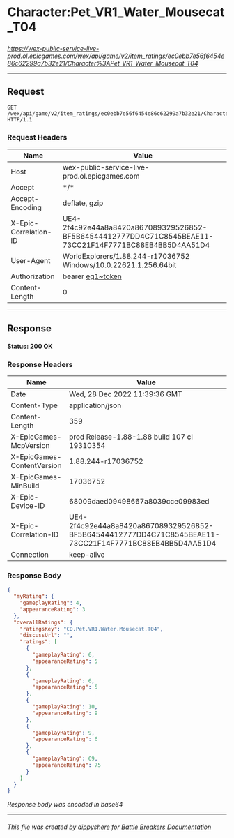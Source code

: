 # Character:Pet_VR1_Water_Mousecat_T04

#####

*https://wex-public-service-live-prod.ol.epicgames.com/wex/api/game/v2/item_ratings/ec0ebb7e56f6454e86c62299a7b32e21/Character%3APet_VR1_Water_Mousecat_T04*

___

## Request

```http request
GET /wex/api/game/v2/item_ratings/ec0ebb7e56f6454e86c62299a7b32e21/Character%3APet_VR1_Water_Mousecat_T04 HTTP/1.1
```





### Request Headers

| Name | Value |
|---|---|
| Host | wex-public-service-live-prod.ol.epicgames.com |
| Accept | \*/\* |
| Accept-Encoding | deflate, gzip |
| X-Epic-Correlation-ID | UE4-2f4c92e44a8a8420a867089329526852-BF5B64544412777DD4C71C8545BEAE11-73CC21F14F7771BC88EB4BB5D4AA51D4 |
| User-Agent | WorldExplorers/1.88.244-r17036752 Windows/10.0.22621.1.256.64bit |
| Authorization | bearer [eg1~token](https://github.com/dippyshere/battle-breakers-documentation/blob/master/docs/common/tokens/eg1.md) |
| Content-Length | 0 |



___

## Response

#### Status: 200 OK




### Response Headers

| Name | Value |
|---|---|
| Date | Wed, 28 Dec 2022 11:39:36 GMT |
| Content-Type | application/json |
| Content-Length | 359 |
| X-EpicGames-McpVersion | prod Release-1.88-1.88 build 107 cl 19310354 |
| X-EpicGames-ContentVersion | 1.88.244-r17036752 |
| X-EpicGames-MinBuild | 17036752 |
| X-Epic-Device-ID | 68009daed09498667a8039cce09983ed |
| X-Epic-Correlation-ID | UE4-2f4c92e44a8a8420a867089329526852-BF5B64544412777DD4C71C8545BEAE11-73CC21F14F7771BC88EB4BB5D4AA51D4 |
| Connection | keep-alive |


### Response Body

```json
{
  "myRating": {
    "gameplayRating": 4,
    "appearanceRating": 3
  },
  "overallRatings": {
    "ratingsKey": "CD.Pet.VR1.Water.Mousecat.T04",
    "discussUrl": "",
    "ratings": [
      {
        "gameplayRating": 6,
        "appearanceRating": 5
      },
      {
        "gameplayRating": 6,
        "appearanceRating": 5
      },
      {
        "gameplayRating": 10,
        "appearanceRating": 9
      },
      {
        "gameplayRating": 9,
        "appearanceRating": 6
      },
      {
        "gameplayRating": 69,
        "appearanceRating": 75
      }
    ]
  }
}
```

*Response body was encoded in base64*

___

###### This file was created by [dippyshere](https://github.com/dippyshere) for [Battle Breakers Documentation](https://github.com/dippyshere/battle-breakers-documentation)
